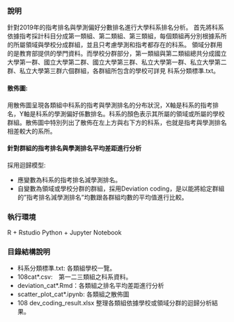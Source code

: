 ### 說明
針對2019年的指考排名與學測偏好分數排名進行大學科系排名分析。
首先將科系依據指考採計科目分成第一類組、第二類組、第三類組，每個類組再分別根據系所的所屬領域與學校分成群組，並且只考慮學測和指考都存在的科系。
領域分群用的是教育部提供的學門資料。而學校分群部分，第一類組與第二類組總共分成國立大學第一群、國立大學第二群、國立大學第三群、私立大學第一群、私立大學第二群、私立大學第三群六個群組，各群組所包含的學校可詳見 科系分類標準.txt。

#### 散佈圖:
用散佈圖呈現各類組中科系的指考與學測排名的分布狀況，X軸是科系的指考排名，Y軸是科系的學測偏好係數排名。科系的顏色表示其所屬的領域或所屬的學校群組。散佈圖中特別列出了散佈在左上方與右下方的科系，也就是指考與學測排名相差較大的系所。

#### 針對群組的指考排名與學測排名平均差距進行分析
採用迴歸模型: 
* 應變數為科系的指考排名減學測排名。
* 自變數為領域或學校分群的群組，採用Deviation coding，是以能將給定群組的”指考排名減學測排名”均數跟各群組均數的平均值進行比較。


### 執行環境
R + Rstudio
Python + Jupyter Notebook

### 目錄結構說明
* 科系分類標準.txt: 各類組學校一覽。
* 108cat*.csv:　第一二三類組之科系資料。
* deviation_cat*.Rmd：各類組之排名平均差距進行分析
* scatter_plot_cat*.ipynb: 各類組之散佈圖
* 108 dev_coding_result.xlsx 整理各類組依據學校或領域分群的迴歸分析結果。